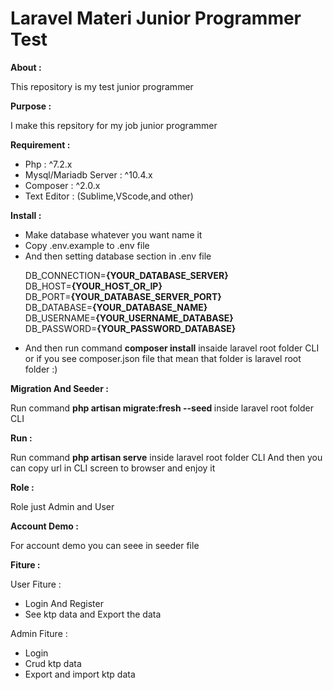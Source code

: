 # Laravel Materi Junior Programmer Test

<b>About :</b>
<p>
   This repository is my test junior programmer
</p>
    
<b>Purpose :</b>
<p>
    I make this repsitory for my job junior programmer
</p>

<b>Requirement : </b>
<ul>
    <li>Php : ^7.2.x </li>
    <li>Mysql/Mariadb Server :  ^10.4.x </li>
    <li>Composer :  ^2.0.x </li>
    <li>Text Editor : (Sublime,VScode,and other) </li>
</ul>
    
<b>Install :</b>
<ul>
    <li>Make database whatever you want name it</li>
    <li>Copy .env.example to .env file</li>   
    <li>
        And then setting database section in .env file   
        <p>
            DB_CONNECTION=<b>{YOUR_DATABASE_SERVER}</b><br/>
            DB_HOST=<b>{YOUR_HOST_OR_IP}</b></br>
            DB_PORT=<b>{YOUR_DATABASE_SERVER_PORT}</b></br>
            DB_DATABASE=<b>{YOUR_DATABASE_NAME}</b></br>
            DB_USERNAME=<b>{YOUR_USERNAME_DATABASE}</b></br>
            DB_PASSWORD=<b>{YOUR_PASSWORD_DATABASE}</b>
        </p>
    </li>
    <li>
        And then run command <b>composer install</b> insaide laravel root folder CLI or if you see composer.json file that mean that folder is laravel root folder :)
    </li>      
</ul>
    
<b>Migration And Seeder :</b>
<p>
    Run command <b>php artisan migrate:fresh --seed </b> inside laravel root folder CLI</n
</p>
    
<b>Run : </b>
<p>
    Run command <b>php artisan serve</b>  inside laravel root folder CLI
    And then you can copy url in CLI screen to browser and enjoy it
</p>

<b> Role : </b>
<p>
    Role just Admin and User
</p>
    
<b>Account Demo :</b>
<p>
    For account demo you can seee in seeder file
</p>
    
<b>Fiture : </b>
<p>
   User Fiture : 
   <ul>
       <li>Login And Register</li>
       <li>See ktp data and Export the data</li>    
   </ul>
</p>
<p>
    Admin Fiture :
    <ul>
        <li>Login</li>
        <li>Crud ktp data</li>
        <li>Export and import ktp data</li>
    </ul>
</p>

<!--
<b>Documentation :</b>

<b>Production : </b>
-->

